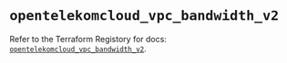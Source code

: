 # `opentelekomcloud_vpc_bandwidth_v2`

Refer to the Terraform Registory for docs: [`opentelekomcloud_vpc_bandwidth_v2`](https://www.terraform.io/docs/providers/opentelekomcloud/r/vpc_bandwidth_v2).
